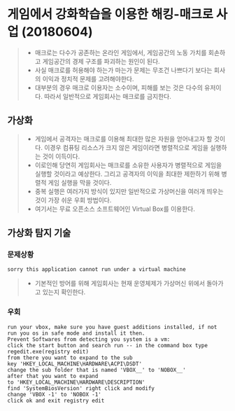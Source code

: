 # 게임에서 강화학습을 이용한 해킹-매크로 사업 (20180604)

> - 매크로는 다수가 공존하는 온라인 게임에서, 게임공간의 노동 가치를 회손하고
게임공간의 경제 구조를 파괴하는 원인이 된다.
> - 사실 매크로를 허용해야 하는가 마는가 문제는 무조건 나쁘다기 보다는
회사의 이익과 정치적 문제를 고려해야한다.
> - 대부분의 경우 매크로 이용자는 소수이며, 피해를 보는 것은 다수의 유저이다.
따라서 일반적으로 게임회사는 매크로를 금지한다.

## 가상화

> - 게임에서 공격자는 매크로를 이용해 최대한 많은 자원을 얻어내고자 할 것이다.
이경우 컴퓨팅 리소스가 크지 않은 게임이라면 병렬적으로 게임을 실행하는 것이 이득이다.
> - 이로인해 당연히 게임회사는 매크로를 소유한 사용자가 병렬적으로 게임을 실행할 것이라고 예상한다.
그리고 공격자의 이익을 최대한 제한하기 위해 병렬적 게임 실행을 막을 것이다.
> - 중복 실행은 여러가지 방식이 있지만
일반적으로 가상머신을 여러개 띄우는 것이 가장 쉬운 우회 방법이다. 
> - 여기서는 무료 오픈소스 소프트웨어인 Virtual Box를 이용한다.

## 가상화 탐지 기술

### 문제상황
```sorry this application cannot run under a virtual machine```
> - 기본적인 방어를 위해 게임회사는 현재 운영체제가 가상머신 위에서 돌아가고 있는지 확인한다.

### 우회
```
run your vbox, make sure you have guest additions installed, if not run you os in safe mode and install it then.
Prevent Softwares from detecting you system is a vm:
click the start button and search run -- in the command box type regedit.exe(registry edit)
from there you want to expand to the sub key 'HKEY_LOCAL_MACHINE\HARDWARE\ACPI\DSDT'
change the sub folder that is named 'VBOX__' to 'NOBOX__'
after that you want to expand to 'HKEY_LOCAL_MACHINE\HARDWARE\DESCRIPTION'
find 'SystemBiosVersion' right click and modify 
change 'VBOX -1' to 'NOBOX -1'
click ok and exit registry edit
```